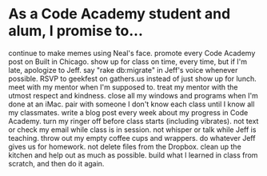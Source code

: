 # As a Code Academy student and alum, I promise to...

continue to make memes using Neal's face.
promote every Code Academy post on Built in Chicago.
show up for class on time, every time, but if I'm late, apologize to Jeff.
say "rake db:migrate" in Jeff's voice whenever possible.
RSVP to geekfest on gathers.us instead of just show up for lunch.
meet with my mentor when I'm supposed to.
treat my mentor with the utmost respect and kindness.
close all my windows and programs when I'm done at an iMac.
pair with someone I don't know each class until I know all my classmates.
write a blog post every week about my progress in Code Academy.
turn my ringer off before class starts (including vibrates).
not text or check my email while class is in session.
not whisper or talk while Jeff is teaching.
throw out my empty coffee cups and wrappers.
do whatever Jeff gives us for homework.
not delete files from the Dropbox.
clean up the kitchen and help out as much as possible.
build what I learned in class from scratch, and then do it again.
